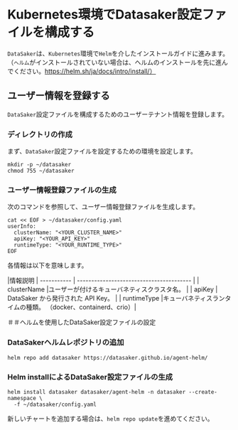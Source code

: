 # Kubernetes環境でDatasaker設定ファイルを構成する

`DataSaker`は、`Kubernetes`環境で`Helm`を介したインストールガイドに進みます。 （`ヘルム`がインストールされていない場合は、ヘルムのインストールを先に進んでください。https://helm.sh/ja/docs/intro/install/）

## ユーザー情報を登録する

`DataSaker`設定ファイルを構成するためのユーザーテナント情報を登録します。

### ディレクトリの作成

まず、`DataSaker`設定ファイルを設定するための環境を設定します。
```shell
mkdir -p ~/datasaker
chmod 755 ~/datasaker
```
### ユーザー情報登録ファイルの生成

次のコマンドを参照して、ユーザー情報登録ファイルを生成します。
```shell
cat << EOF > ~/datasaker/config.yaml
userInfo:
  clusterName: "<YOUR_CLUSTER_NAME>"
  apiKey: "<YOUR_API_KEY>"
  runtimeType: "<YOUR_RUNTIME_TYPE>"
EOF
```
各情報は以下を意味します。

|情報説明
| ----------- | ---------------------------------------- |
| clusterName |ユーザーが付けるキューバネティスクラスタ名。 |
| apiKey | DataSaker から発行された API Key。 |
| runtimeType |キューバネティスランタイムの種類。 （docker、containerd、crio）|

＃＃ヘルムを使用したDataSaker設定ファイルの設定

### DataSakerヘルムレポジトリの追加
```shell
helm repo add datasaker https://datasaker.github.io/agent-helm/
```
### Helm installによるDataSaker設定ファイルの生成
```shell
helm install datasaker datasaker/agent-helm -n datasaker --create-namespace \
  -f ~/datasaker/config.yaml
```
新しいチャートを追加する場合は、`helm repo update`を進めてください。
